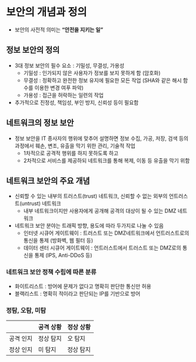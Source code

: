# 보안의 개념과 정의
- 보안의 사전적 의미는 **“안전을 지키는 일”**

## 정보 보안의 정의
- 3대 정보 보안의 필수 요소 : 기밀성, 무결성, 가용성
	- 기밀성 : 인가되지 않은 사용자가 정보를 보지 못하게 함 (암호화)
	- 무결성 : 정확하고 완전한 정보 유지에 필요한 모든 작업 (SHA와 같은 해시 함수를 이용한 변경 여푸 파악)
	- 가용성 : 접근을 허락하는 일련의 작업
- 추가적으로 진정성, 책임성, 부인 방지,  신뢰성 등이 필요함

## 네트워크의 정보 보안
- 정보 보안을 IT 종사자의 행위에 맞추어 설명하면 정보 수집, 가공, 저장, 검색 등의 과정에서 훼손, 변조, 유출을 막기 위한 관리, 기술적 작업
	- 1차적으로 공격적 행위를 하지 못하도록 하고
	- 2차적으로 서비스를 제공하되 네트워크를 통해 복제, 이동 등 유출을 막기 위함

## 네트워크 보안의 주요 개념
- 신뢰할 수 있는 내부의 트러스트(trust) 네트워크, 신뢰할 수 없는 외부의 언트러스트(untrust) 네트워크
	- 내부 네트워크이지만 사용자에게 공개해 공격의 대상이 될 수 있는 DMZ 네트워크
- 네트워크 보안 분야는 트래픽 방향, 용도에 따라 두가지로 나눌 수 있음
	- 인터넷 시큐어 게이트웨이 : 트러스트 또는 DMZ네트워크에서 언트러스트로의 통신을 통제 (방화벽, 웹 필터 등)
	- 데이터 센터 시큐어 게이트웨이 : 언트러스트에서 트러스트 또는 DMZ로의 통신을 통제 (IPS, Anti-DDoS 등)

### 네트워크 보안 정책 수립에 따른 분류
- 화이트리스트 : 방어에 문제가 없다고 명확히 판단한 통신만 허용
- 블랙리스트 : 명확히 적이라고 판단되는 IP를 기반으로 방어

### 정탐, 오탐, 미탐
|           | 공격 상황 | 정상 상황 |
| --------- | --------- | --------- |
| 공격 인지 | 정상 탐지 | 오 탐지   |
| 정상 인지 | 미 탐지   | 정상 탐지 | 
